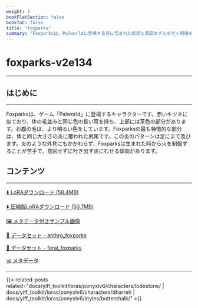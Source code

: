 ```yaml
---
weight: 1
bookFlatSection: false
bookToC: false
title: "foxparks"
summary: "Foxparksは、Palworldに登場する炎に包まれた尻尾と意図せず火を吐く特徴を持つ、キツネのような生き物です。"
---
```


<!--markdownlint-disable MD025 MD033 -->

# foxparks-v2e134

---

## はじめに

---

Foxparksは、ゲーム「Palworld」に登場するキャラクターです。赤いキツネに似ており、体の毛並みと同じ色の長い耳を持ち、上部には茶色の部分があります。お腹の毛は、より明るい色をしています。Foxparksの最も特徴的な部分は、体と同じ大きさの炎に覆われた尻尾です。この炎のパターンは足にまで及びます。炎のような外見にもかかわらず、Foxparksは生まれた時から火を制御することが苦手で、意図せずに吐き出す炎にむせる傾向があります。

## コンテンツ

---

[⬇️ LoRAダウンロード (58.4MB)](https://huggingface.co/rakki194/yt/resolve/main/ponyxl_loras/foxparks-v2e134.safetensors?download=true)

[⬇️ 圧縮版LoRAダウンロード (50.7MB)](https://huggingface.co/rakki194/yt/resolve/main/ponyxl_loras_shrunk_2/foxparks-v2e134_frockpt1_th-3.55.safetensors?download=true)

[🖼️ メタデータ付きサンプル画像](https://huggingface.co/k4d3/yiff_toolkit/tree/main/static/{})

[📐 データセット - anthro_foxparks](https://huggingface.co/datasets/k4d3/furry/tree/main/anthro_foxparks)

[📐 データセット - feral_foxparks](https://huggingface.co/datasets/k4d3/furry/tree/main/feral_foxparks)

[📊 メタデータ](https://huggingface.co/k4d3/yiff_toolkit/raw/main/ponyxl_loras/foxparks-v2e134.json)

---

<!--
HUGO_SEARCH_EXCLUDE_START
-->
{{< related-posts related="docs/yiff_toolkit/loras/ponyxlv6/characters/lodestone/ | docs/yiff_toolkit/loras/ponyxlv6/characters/dharrel/ | docs/yiff_toolkit/loras/ponyxlv6/styles/butterchalk/" >}}
<!--
HUGO_SEARCH_EXCLUDE_END
-->
